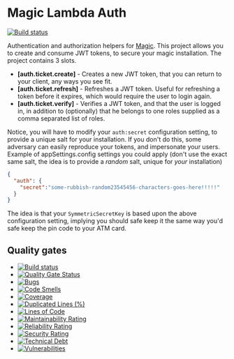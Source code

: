 
# Magic Lambda Auth

[![Build status](https://travis-ci.org/polterguy/magic.lambda.auth.svg?master)](https://travis-ci.org/polterguy/magic.lambda.auth)

Authentication and authorization helpers for [Magic](https://github.com/polterguy/magic). This project allows you to create and consume
JWT tokens, to secure your magic installation. The project contains 3 slots.

* __[auth.ticket.create]__ - Creates a new JWT token, that you can return to your client, any ways you see fit.
* __[auth.ticket.refresh]__ - Refreshes a JWT token. Useful for refreshing a token before it expires, which would require the user to login again.
* __[auth.ticket.verify]__ - Verifies a JWT token, and that the user is logged in, in addition to (optionally) that he belongs to one roles supplied as a comma separated list of roles.

Notice, you will have to modify your `auth:secret` configuration setting, to provide a unique salt for your installation. If you don't do
this, some adversary can easily reproduce your tokens, and impersonate your users. Example of appSettings.config settings you could
apply (don't use the exact same salt, the idea is to provide a _random_ salt, unique for _your_ installation)

```json
{
  "auth": {
    "secret":"some-rubbish-random23545456-characters-goes-here!!!!!"
  }
}
```

The idea is that your `SymmetricSecretKey` is based upon the above configuration setting, implying you should safe keep it the
same way you'd safe keep the pin code to your ATM card.

## Quality gates

- [![Build status](https://travis-ci.com/polterguy/magic.lambda.auth.svg?master)](https://travis-ci.com/polterguy/magic.lambda.auth)
- [![Quality Gate Status](https://sonarcloud.io/api/project_badges/measure?project=polterguy_magic.lambda.auth&metric=alert_status)](https://sonarcloud.io/dashboard?id=polterguy_magic.lambda.auth)
- [![Bugs](https://sonarcloud.io/api/project_badges/measure?project=polterguy_magic.lambda.auth&metric=bugs)](https://sonarcloud.io/dashboard?id=polterguy_magic.lambda.auth)
- [![Code Smells](https://sonarcloud.io/api/project_badges/measure?project=polterguy_magic.lambda.auth&metric=code_smells)](https://sonarcloud.io/dashboard?id=polterguy_magic.lambda.auth)
- [![Coverage](https://sonarcloud.io/api/project_badges/measure?project=polterguy_magic.lambda.auth&metric=coverage)](https://sonarcloud.io/dashboard?id=polterguy_magic.lambda.auth)
- [![Duplicated Lines (%)](https://sonarcloud.io/api/project_badges/measure?project=polterguy_magic.lambda.auth&metric=duplicated_lines_density)](https://sonarcloud.io/dashboard?id=polterguy_magic.lambda.auth)
- [![Lines of Code](https://sonarcloud.io/api/project_badges/measure?project=polterguy_magic.lambda.auth&metric=ncloc)](https://sonarcloud.io/dashboard?id=polterguy_magic.lambda.auth)
- [![Maintainability Rating](https://sonarcloud.io/api/project_badges/measure?project=polterguy_magic.lambda.auth&metric=sqale_rating)](https://sonarcloud.io/dashboard?id=polterguy_magic.lambda.auth)
- [![Reliability Rating](https://sonarcloud.io/api/project_badges/measure?project=polterguy_magic.lambda.auth&metric=reliability_rating)](https://sonarcloud.io/dashboard?id=polterguy_magic.lambda.auth)
- [![Security Rating](https://sonarcloud.io/api/project_badges/measure?project=polterguy_magic.lambda.auth&metric=security_rating)](https://sonarcloud.io/dashboard?id=polterguy_magic.lambda.auth)
- [![Technical Debt](https://sonarcloud.io/api/project_badges/measure?project=polterguy_magic.lambda.auth&metric=sqale_index)](https://sonarcloud.io/dashboard?id=polterguy_magic.lambda.auth)
- [![Vulnerabilities](https://sonarcloud.io/api/project_badges/measure?project=polterguy_magic.lambda.auth&metric=vulnerabilities)](https://sonarcloud.io/dashboard?id=polterguy_magic.lambda.auth)
